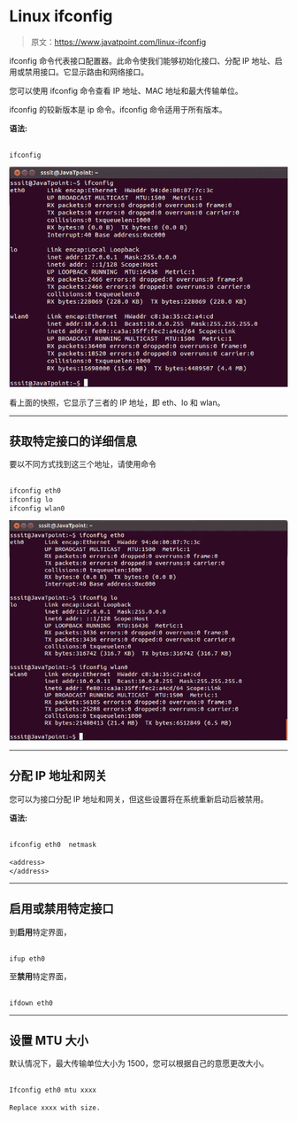 # Linux ifconfig

> 原文：<https://www.javatpoint.com/linux-ifconfig>

ifconfig 命令代表接口配置器。此命令使我们能够初始化接口、分配 IP 地址、启用或禁用接口。它显示路由和网络接口。

您可以使用 ifconfig 命令查看 IP 地址、MAC 地址和最大传输单位。

ifconfig 的较新版本是 ip 命令。ifconfig 命令适用于所有版本。

**语法:**

```

ifconfig

```

![Linux Networking ifconfig1](img/e5302e175531ce829e56412ff143dc09.png)

看上面的快照，它显示了三者的 IP 地址，即 eth、lo 和 wlan。

* * *

## 获取特定接口的详细信息

要以不同方式找到这三个地址，请使用命令

```

ifconfig eth0
ifconfig lo
ifconfig wlan0

```

![Linux Networking ifconfig2](img/c5af38d795580ea2281e2a270d2d167d.png)

* * *

## 分配 IP 地址和网关

您可以为接口分配 IP 地址和网关，但这些设置将在系统重新启动后被禁用。

**语法:**

```

ifconfig eth0  netmask 

<address>
</address>

```

* * *

## 启用或禁用特定接口

到**启用**特定界面，

```

ifup eth0

```

至**禁用**特定界面，

```

ifdown eth0

```

* * *

## 设置 MTU 大小

默认情况下，最大传输单位大小为 1500，您可以根据自己的意愿更改大小。

```

Ifconfig eth0 mtu xxxx

Replace xxxx with size.

```